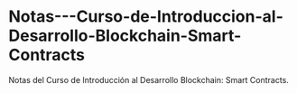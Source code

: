 # Notas---Curso-de-Introduccion-al-Desarrollo-Blockchain-Smart-Contracts
Notas del Curso de Introducción al Desarrollo Blockchain: Smart Contracts.
